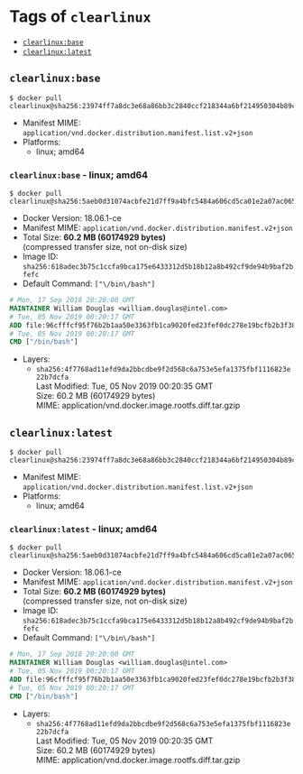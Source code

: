 <!-- THIS FILE IS GENERATED VIA './update-remote.sh' -->

# Tags of `clearlinux`

-	[`clearlinux:base`](#clearlinuxbase)
-	[`clearlinux:latest`](#clearlinuxlatest)

## `clearlinux:base`

```console
$ docker pull clearlinux@sha256:23974ff7a8dc3e68a86bb3c2840ccf218344a6bf214950304b89ca9f0d25a60a
```

-	Manifest MIME: `application/vnd.docker.distribution.manifest.list.v2+json`
-	Platforms:
	-	linux; amd64

### `clearlinux:base` - linux; amd64

```console
$ docker pull clearlinux@sha256:5aeb0d31074acbfe21d7ff9a4bfc5484a606cd5ca01e2a07ac0656c7ba3c53de
```

-	Docker Version: 18.06.1-ce
-	Manifest MIME: `application/vnd.docker.distribution.manifest.v2+json`
-	Total Size: **60.2 MB (60174929 bytes)**  
	(compressed transfer size, not on-disk size)
-	Image ID: `sha256:618adec3b75c1ccfa9bca175e6433312d5b18b12a8b492cf9de94b9baf2bfefc`
-	Default Command: `["\/bin\/bash"]`

```dockerfile
# Mon, 17 Sep 2018 20:20:00 GMT
MAINTAINER William Douglas <william.douglas@intel.com>
# Tue, 05 Nov 2019 00:20:17 GMT
ADD file:96cfffcf95f76b2b1aa50e3363fb1ca9020fed23fef0dc278e19bcfb2b3f38ee in / 
# Tue, 05 Nov 2019 00:20:17 GMT
CMD ["/bin/bash"]
```

-	Layers:
	-	`sha256:4f7768ad11efd9da2bbcdbe9f2d568c6a753e5efa1375fbf1116823e22b7dcfa`  
		Last Modified: Tue, 05 Nov 2019 00:20:35 GMT  
		Size: 60.2 MB (60174929 bytes)  
		MIME: application/vnd.docker.image.rootfs.diff.tar.gzip

## `clearlinux:latest`

```console
$ docker pull clearlinux@sha256:23974ff7a8dc3e68a86bb3c2840ccf218344a6bf214950304b89ca9f0d25a60a
```

-	Manifest MIME: `application/vnd.docker.distribution.manifest.list.v2+json`
-	Platforms:
	-	linux; amd64

### `clearlinux:latest` - linux; amd64

```console
$ docker pull clearlinux@sha256:5aeb0d31074acbfe21d7ff9a4bfc5484a606cd5ca01e2a07ac0656c7ba3c53de
```

-	Docker Version: 18.06.1-ce
-	Manifest MIME: `application/vnd.docker.distribution.manifest.v2+json`
-	Total Size: **60.2 MB (60174929 bytes)**  
	(compressed transfer size, not on-disk size)
-	Image ID: `sha256:618adec3b75c1ccfa9bca175e6433312d5b18b12a8b492cf9de94b9baf2bfefc`
-	Default Command: `["\/bin\/bash"]`

```dockerfile
# Mon, 17 Sep 2018 20:20:00 GMT
MAINTAINER William Douglas <william.douglas@intel.com>
# Tue, 05 Nov 2019 00:20:17 GMT
ADD file:96cfffcf95f76b2b1aa50e3363fb1ca9020fed23fef0dc278e19bcfb2b3f38ee in / 
# Tue, 05 Nov 2019 00:20:17 GMT
CMD ["/bin/bash"]
```

-	Layers:
	-	`sha256:4f7768ad11efd9da2bbcdbe9f2d568c6a753e5efa1375fbf1116823e22b7dcfa`  
		Last Modified: Tue, 05 Nov 2019 00:20:35 GMT  
		Size: 60.2 MB (60174929 bytes)  
		MIME: application/vnd.docker.image.rootfs.diff.tar.gzip
